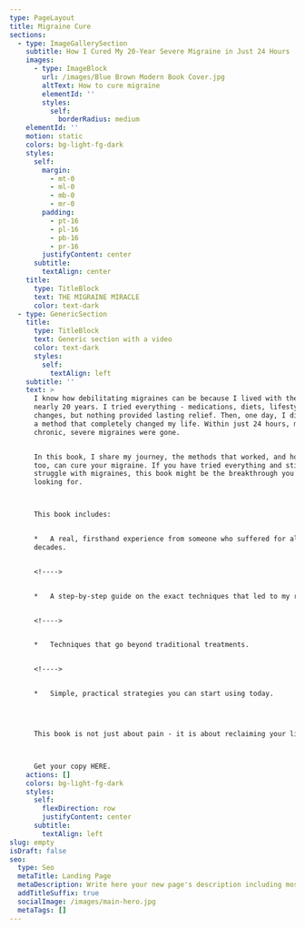 ```yaml
---
type: PageLayout
title: Migraine Cure
sections:
  - type: ImageGallerySection
    subtitle: How I Cured My 20-Year Severe Migraine in Just 24 Hours
    images:
      - type: ImageBlock
        url: /images/Blue Brown Modern Book Cover.jpg
        altText: How to cure migraine
        elementId: ''
        styles:
          self:
            borderRadius: medium
    elementId: ''
    motion: static
    colors: bg-light-fg-dark
    styles:
      self:
        margin:
          - mt-0
          - ml-0
          - mb-0
          - mr-0
        padding:
          - pt-16
          - pl-16
          - pb-16
          - pr-16
        justifyContent: center
      subtitle:
        textAlign: center
    title:
      type: TitleBlock
      text: THE MIGRAINE MIRACLE
      color: text-dark
  - type: GenericSection
    title:
      type: TitleBlock
      text: Generic section with a video
      color: text-dark
      styles:
        self:
          textAlign: left
    subtitle: ''
    text: >
      I know how debilitating migraines can be because I lived with them for
      nearly 20 years. I tried everything - medications, diets, lifestyle
      changes, but nothing provided lasting relief. Then, one day, I discovered
      a method that completely changed my life. Within just 24 hours, my
      chronic, severe migraines were gone.


      In this book, I share my journey, the methods that worked, and how you,
      too, can cure your migraine. If you have tried everything and still
      struggle with migraines, this book might be the breakthrough you have been
      looking for.



      This book includes:


      *   A real, firsthand experience from someone who suffered for almost two
      decades.


      <!---->


      *   A step-by-step guide on the exact techniques that led to my recovery.


      <!---->


      *   Techniques that go beyond traditional treatments.


      <!---->


      *   Simple, practical strategies you can start using today.




      This book is not just about pain - it is about reclaiming your life.



      Get your copy HERE.
    actions: []
    colors: bg-light-fg-dark
    styles:
      self:
        flexDirection: row
        justifyContent: center
      subtitle:
        textAlign: left
slug: empty
isDraft: false
seo:
  type: Seo
  metaTitle: Landing Page
  metaDescription: Write here your new page's description including most relevant keywords.
  addTitleSuffix: true
  socialImage: /images/main-hero.jpg
  metaTags: []
---
```

